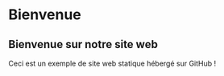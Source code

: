    # Bienvenue
   
   ## Bienvenue sur notre site web
   
   Ceci est un exemple de site web statique hébergé sur GitHub !
<!--stackedit_data:
eyJoaXN0b3J5IjpbLTI4MzY3NTc5XX0=
-->